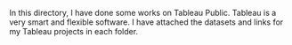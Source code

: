 
In this directory, I have done some works on Tableau Public. Tableau is a very smart and flexible software. I have attached the datasets and links for my Tableau projects in each folder.  
